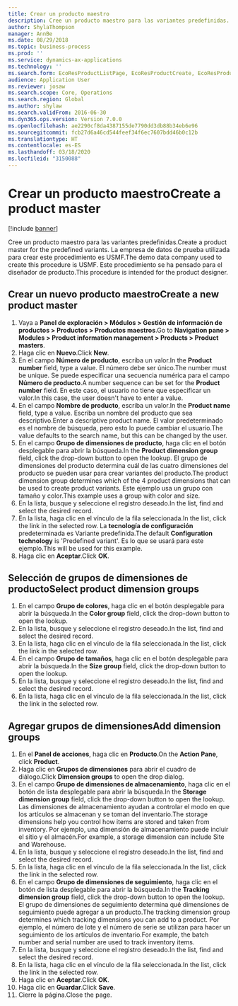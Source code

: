 ```yaml
---
title: Crear un producto maestro
description: Cree un producto maestro para las variantes predefinidas.
author: ShylaThompson
manager: AnnBe
ms.date: 08/29/2018
ms.topic: business-process
ms.prod: ''
ms.service: dynamics-ax-applications
ms.technology: ''
ms.search.form: EcoResProductListPage, EcoResProductCreate, EcoResProductDetails, EcoResProductInventoryDimensionGroups
audience: Application User
ms.reviewer: josaw
ms.search.scope: Core, Operations
ms.search.region: Global
ms.author: shylaw
ms.search.validFrom: 2016-06-30
ms.dyn365.ops.version: Version 7.0.0
ms.openlocfilehash: ae2290cf8da4387155de7790dd3db88b34eb6e96
ms.sourcegitcommit: fcb27d6a46cd544feef34f6ec7607bdd46b0c12b
ms.translationtype: HT
ms.contentlocale: es-ES
ms.lasthandoff: 03/18/2020
ms.locfileid: "3150088"
---
```

# <a name="create-a-product-master"></a><span data-ttu-id="aaf93-103">Crear un producto maestro</span><span class="sxs-lookup"><span data-stu-id="aaf93-103">Create a product master</span></span>

[!include [banner](../../includes/banner.md)]

<span data-ttu-id="aaf93-104">Cree un producto maestro para las variantes predefinidas.</span><span class="sxs-lookup"><span data-stu-id="aaf93-104">Create a product master for the predefined variants.</span></span> <span data-ttu-id="aaf93-105">La empresa de datos de prueba utilizada para crear este procedimiento es USMF.</span><span class="sxs-lookup"><span data-stu-id="aaf93-105">The demo data company used to create this procedure is USMF.</span></span> <span data-ttu-id="aaf93-106">Este procedimiento se ha pensado para el diseñador de producto.</span><span class="sxs-lookup"><span data-stu-id="aaf93-106">This procedure is intended for the product designer.</span></span>


## <a name="create-a-new-product-master"></a><span data-ttu-id="aaf93-107">Crear un nuevo producto maestro</span><span class="sxs-lookup"><span data-stu-id="aaf93-107">Create a new product master</span></span>
1. <span data-ttu-id="aaf93-108">Vaya a **Panel de exploración > Módulos > Gestión de información de productos > Productos > Productos maestros**.</span><span class="sxs-lookup"><span data-stu-id="aaf93-108">Go to **Navigation pane > Modules > Product information management > Products > Product masters**.</span></span>
2. <span data-ttu-id="aaf93-109">Haga clic en **Nuevo**.</span><span class="sxs-lookup"><span data-stu-id="aaf93-109">Click **New**.</span></span>
3. <span data-ttu-id="aaf93-110">En el campo **Número de producto**, escriba un valor.</span><span class="sxs-lookup"><span data-stu-id="aaf93-110">In the **Product number** field, type a value.</span></span> <span data-ttu-id="aaf93-111">El número debe ser único.</span><span class="sxs-lookup"><span data-stu-id="aaf93-111">The number must be unique.</span></span> <span data-ttu-id="aaf93-112">Se puede especificar una secuencia numérica para el campo **Número de producto**.</span><span class="sxs-lookup"><span data-stu-id="aaf93-112">A number sequence can be set for the **Product number** field.</span></span> <span data-ttu-id="aaf93-113">En este caso, el usuario no tiene que especificar un valor.</span><span class="sxs-lookup"><span data-stu-id="aaf93-113">In this case, the user doesn't have to enter a value.</span></span>
4. <span data-ttu-id="aaf93-114">En el campo **Nombre de producto**, escriba un valor.</span><span class="sxs-lookup"><span data-stu-id="aaf93-114">In the **Product name** field, type a value.</span></span> <span data-ttu-id="aaf93-115">Escriba un nombre del producto que sea descriptivo.</span><span class="sxs-lookup"><span data-stu-id="aaf93-115">Enter a descriptive product name.</span></span> <span data-ttu-id="aaf93-116">El valor predeterminado es el nombre de búsqueda, pero esto lo puede cambiar el usuario.</span><span class="sxs-lookup"><span data-stu-id="aaf93-116">The value defaults to the search name, but this can be changed by the user.</span></span>
5. <span data-ttu-id="aaf93-117">En el campo **Grupo de dimensiones de producto**, haga clic en el botón desplegable para abrir la búsqueda.</span><span class="sxs-lookup"><span data-stu-id="aaf93-117">In the **Product dimension group** field, click the drop-down button to open the lookup.</span></span> <span data-ttu-id="aaf93-118">El grupo de dimensiones del producto determina cuál de las cuatro dimensiones del producto se pueden usar para crear variantes del producto.</span><span class="sxs-lookup"><span data-stu-id="aaf93-118">The product dimension group determines which of the 4 product dimensions that can be used to create product variants.</span></span> <span data-ttu-id="aaf93-119">Este ejemplo usa un grupo con tamaño y color.</span><span class="sxs-lookup"><span data-stu-id="aaf93-119">This example uses a group with color and size.</span></span>
6. <span data-ttu-id="aaf93-120">En la lista, busque y seleccione el registro deseado.</span><span class="sxs-lookup"><span data-stu-id="aaf93-120">In the list, find and select the desired record.</span></span>
7. <span data-ttu-id="aaf93-121">En la lista, haga clic en el vínculo de la fila seleccionada.</span><span class="sxs-lookup"><span data-stu-id="aaf93-121">In the list, click the link in the selected row.</span></span> <span data-ttu-id="aaf93-122">La **tecnología de configuración** predeterminada es Variante predefinida.</span><span class="sxs-lookup"><span data-stu-id="aaf93-122">The default **Configuration technology** is 'Predefined variant'.</span></span> <span data-ttu-id="aaf93-123">Es lo que se usará para este ejemplo.</span><span class="sxs-lookup"><span data-stu-id="aaf93-123">This will be used for this example.</span></span>
8. <span data-ttu-id="aaf93-124">Haga clic en **Aceptar**.</span><span class="sxs-lookup"><span data-stu-id="aaf93-124">Click **OK**.</span></span>

## <a name="select-product-dimension-groups"></a><span data-ttu-id="aaf93-125">Selección de grupos de dimensiones de producto</span><span class="sxs-lookup"><span data-stu-id="aaf93-125">Select product dimension groups</span></span>
1. <span data-ttu-id="aaf93-126">En el campo **Grupo de colores**, haga clic en el botón desplegable para abrir la búsqueda.</span><span class="sxs-lookup"><span data-stu-id="aaf93-126">In the **Color group** field, click the drop-down button to open the lookup.</span></span>
2. <span data-ttu-id="aaf93-127">En la lista, busque y seleccione el registro deseado.</span><span class="sxs-lookup"><span data-stu-id="aaf93-127">In the list, find and select the desired record.</span></span>
3. <span data-ttu-id="aaf93-128">En la lista, haga clic en el vínculo de la fila seleccionada.</span><span class="sxs-lookup"><span data-stu-id="aaf93-128">In the list, click the link in the selected row.</span></span>
4. <span data-ttu-id="aaf93-129">En el campo **Grupo de tamaños**, haga clic en el botón desplegable para abrir la búsqueda.</span><span class="sxs-lookup"><span data-stu-id="aaf93-129">In the **Size group** field, click the drop-down button to open the lookup.</span></span>
5. <span data-ttu-id="aaf93-130">En la lista, busque y seleccione el registro deseado.</span><span class="sxs-lookup"><span data-stu-id="aaf93-130">In the list, find and select the desired record.</span></span>
6. <span data-ttu-id="aaf93-131">En la lista, haga clic en el vínculo de la fila seleccionada.</span><span class="sxs-lookup"><span data-stu-id="aaf93-131">In the list, click the link in the selected row.</span></span>

## <a name="add-dimension-groups"></a><span data-ttu-id="aaf93-132">Agregar grupos de dimensiones</span><span class="sxs-lookup"><span data-stu-id="aaf93-132">Add dimension groups</span></span>
1. <span data-ttu-id="aaf93-133">En el **Panel de acciones**, haga clic en **Producto**.</span><span class="sxs-lookup"><span data-stu-id="aaf93-133">On the **Action Pane**, click **Product**.</span></span>
2. <span data-ttu-id="aaf93-134">Haga clic en **Grupos de dimensiones** para abrir el cuadro de diálogo.</span><span class="sxs-lookup"><span data-stu-id="aaf93-134">Click **Dimension groups** to open the drop dialog.</span></span>
3. <span data-ttu-id="aaf93-135">En el campo **Grupo de dimensiones de almacenamiento**, haga clic en el botón de lista desplegable para abrir la búsqueda.</span><span class="sxs-lookup"><span data-stu-id="aaf93-135">In the **Storage dimension group** field, click the drop-down button to open the lookup.</span></span> <span data-ttu-id="aaf93-136">Las dimensiones de almacenamiento ayudan a controlar el modo en que los artículos se almacenan y se toman del inventario.</span><span class="sxs-lookup"><span data-stu-id="aaf93-136">The storage dimensions help you control how items are stored and taken from inventory.</span></span> <span data-ttu-id="aaf93-137">Por ejemplo, una dimensión de almacenamiento puede incluir el sitio y el almacén.</span><span class="sxs-lookup"><span data-stu-id="aaf93-137">For example, a storage dimension can include Site and Warehouse.</span></span>
4. <span data-ttu-id="aaf93-138">En la lista, busque y seleccione el registro deseado.</span><span class="sxs-lookup"><span data-stu-id="aaf93-138">In the list, find and select the desired record.</span></span>
5. <span data-ttu-id="aaf93-139">En la lista, haga clic en el vínculo de la fila seleccionada.</span><span class="sxs-lookup"><span data-stu-id="aaf93-139">In the list, click the link in the selected row.</span></span>
6. <span data-ttu-id="aaf93-140">En el campo **Grupo de dimensiones de seguimiento**, haga clic en el botón de lista desplegable para abrir la búsqueda.</span><span class="sxs-lookup"><span data-stu-id="aaf93-140">In the **Tracking dimension group** field, click the drop-down button to open the lookup.</span></span> <span data-ttu-id="aaf93-141">El grupo de dimensiones de seguimiento determina qué dimensiones de seguimiento puede agregar a un producto.</span><span class="sxs-lookup"><span data-stu-id="aaf93-141">The tracking dimension group determines which tracking dimensions you can add to a product.</span></span> <span data-ttu-id="aaf93-142">Por ejemplo, el número de lote y el número de serie se utilizan para hacer un seguimiento de los artículos de inventario.</span><span class="sxs-lookup"><span data-stu-id="aaf93-142">For example, the batch number and serial number are used to track inventory items.</span></span>
7. <span data-ttu-id="aaf93-143">En la lista, busque y seleccione el registro deseado.</span><span class="sxs-lookup"><span data-stu-id="aaf93-143">In the list, find and select the desired record.</span></span>
8. <span data-ttu-id="aaf93-144">En la lista, haga clic en el vínculo de la fila seleccionada.</span><span class="sxs-lookup"><span data-stu-id="aaf93-144">In the list, click the link in the selected row.</span></span>
9. <span data-ttu-id="aaf93-145">Haga clic en **Aceptar**.</span><span class="sxs-lookup"><span data-stu-id="aaf93-145">Click **OK**.</span></span>
10. <span data-ttu-id="aaf93-146">Haga clic en **Guardar**.</span><span class="sxs-lookup"><span data-stu-id="aaf93-146">Click **Save**.</span></span>
11. <span data-ttu-id="aaf93-147">Cierre la página.</span><span class="sxs-lookup"><span data-stu-id="aaf93-147">Close the page.</span></span>

